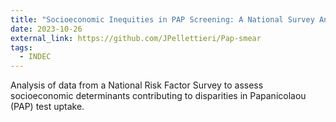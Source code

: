 ```yaml
---
title: "Socioeconomic Inequities in PAP Screening: A National Survey Analysis"
date: 2023-10-26
external_link: https://github.com/JPellettieri/Pap-smear
tags:
  - INDEC
---
```


Analysis of data from a National Risk Factor Survey to assess socioeconomic determinants contributing to disparities in Papanicolaou (PAP) test uptake.

<!--more-->
